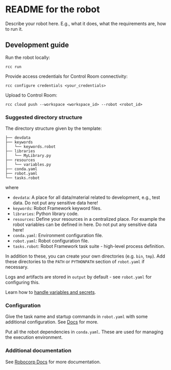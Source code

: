 # README for the robot

Describe your robot here. E.g., what it does, what the requirements are, how to run it.

## Development guide

Run the robot locally:

```
rcc run
```

Provide access credentials for Control Room connectivity:

```
rcc configure credentials <your_credentials>
```

Upload to Control Room:

```
rcc cloud push --workspace <workspace_id> --robot <robot_id>
```

### Suggested directory structure

The directory structure given by the template:

```
├── devdata
├── keywords
│   └── keywords.robot
├── libraries
│   └── MyLibrary.py
├── resources
│   └── variables.py
├── conda.yaml
├── robot.yaml
└── tasks.robot
```

where

- `devdata`: A place for all data/material related to development, e.g., test data. Do not put any sensitive data here!
- `keywords`: Robot Framework keyword files.
- `libraries`: Python library code.
- `resources`: Define your resources in a centralized place. For example the robot variables can be defined in here. Do not put any sensitive data here!
- `conda.yaml`: Environment configuration file.
- `robot.yaml`: Robot configuration file.
- `tasks.robot`: Robot Framework task suite - high-level process definition.

In addition to these, you can create your own directories (e.g. `bin`, `tmp`). Add these directories to the `PATH` or `PYTHONPATH` section of `robot.yaml` if necessary.

Logs and artifacts are stored in `output` by default - see `robot.yaml` for configuring this.

Learn how to [handle variables and secrets](https://robocorp.com/docs-robot-framework/development-guide/variables-and-secrets/secret-management).

### Configuration

Give the task name and startup commands in `robot.yaml` with some additional configuration. See [Docs](https://robocorp.com/docs-robot-framework/setup/robot-yaml-format) for more.

Put all the robot dependencies in `conda.yaml`. These are used for managing the execution environment.

### Additional documentation

See [Robocorp Docs](https://robocorp.com/docs-robot-framework) for more documentation.
